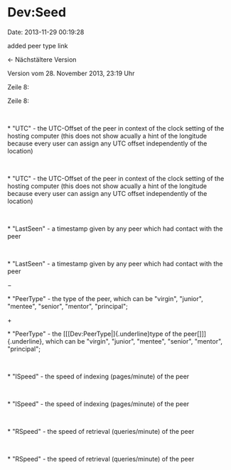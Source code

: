 Dev:Seed
========

Date: 2013-11-29 00:19:28

added peer type link

← Nächstältere Version

Version vom 28. November 2013, 23:19 Uhr

Zeile 8:

Zeile 8:

 

<div>

\* \"UTC\" - the UTC-Offset of the peer in context of the clock setting
of the hosting computer (this does not show acually a hint of the
longitude because every user can assign any UTC offset independently of
the location)

</div>

 

<div>

\* \"UTC\" - the UTC-Offset of the peer in context of the clock setting
of the hosting computer (this does not show acually a hint of the
longitude because every user can assign any UTC offset independently of
the location)

</div>

 

<div>

\* \"LastSeen\" - a timestamp given by any peer which had contact with
the peer

</div>

 

<div>

\* \"LastSeen\" - a timestamp given by any peer which had contact with
the peer

</div>

−

<div>

\* \"PeerType\" - the type of the peer, which can be \"virgin\",
\"junior\", \"mentee\", \"senior\", \"mentor\", \"principal\";

</div>

\+

<div>

\* \"PeerType\" - the [\[\[Dev:PeerType\|]{.underline}type of the
peer[\]\]]{.underline}, which can be \"virgin\", \"junior\", \"mentee\",
\"senior\", \"mentor\", \"principal\";

</div>

 

<div>

\* \"ISpeed\" - the speed of indexing (pages/minute) of the peer

</div>

 

<div>

\* \"ISpeed\" - the speed of indexing (pages/minute) of the peer

</div>

 

<div>

\* \"RSpeed\" - the speed of retrieval (queries/minute) of the peer

</div>

 

<div>

\* \"RSpeed\" - the speed of retrieval (queries/minute) of the peer

</div>
